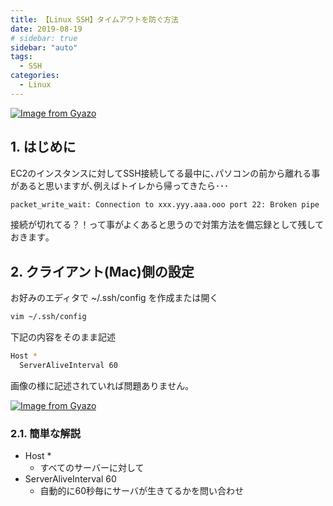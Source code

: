 ```yaml
---
title: 【Linux SSH】タイムアウトを防ぐ方法
date: 2019-08-19
# sidebar: true
sidebar: "auto"
tags:
  - SSH
categories:
  - Linux
---
```


[![Image from Gyazo](https://i.gyazo.com/96564743f375cc1ac66479a73998bbc8.png)](https://gyazo.com/96564743f375cc1ac66479a73998bbc8)

## 1. はじめに

EC2のインスタンスに対してSSH接続してる最中に､パソコンの前から離れる事があると思いますが､例えばトイレから帰ってきたら･･･

```sh
packet_write_wait: Connection to xxx.yyy.aaa.ooo port 22: Broken pipe
```

接続が切れてる？！って事がよくあると思うので対策方法を備忘録として残しておきます｡

## 2. クライアント(Mac)側の設定

お好みのエディタで ~/.ssh/config を作成または開く

```sh
vim ~/.ssh/config
```

下記の内容をそのまま記述

```sh
Host *
  ServerAliveInterval 60
```

画像の様に記述されていれば問題ありません｡

[![Image from Gyazo](https://i.gyazo.com/2ce385edf8a00317cd6cfe4ef9b4239e.png)](https://gyazo.com/2ce385edf8a00317cd6cfe4ef9b4239e)

### 2.1. 簡単な解説

- Host *
  - すべてのサーバーに対して
- ServerAliveInterval 60
  - 自動的に60秒毎にサーバが生きてるかを問い合わせ
